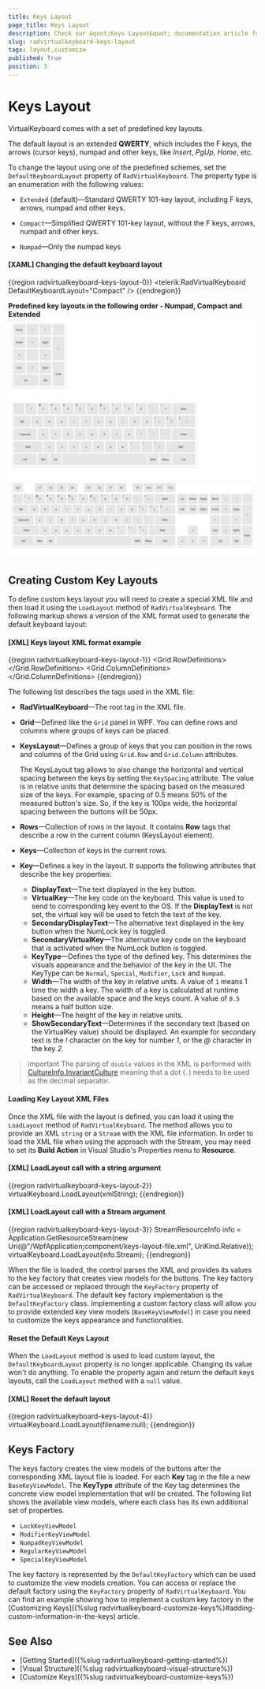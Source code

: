 ```yaml
---
title: Keys Layout
page_title: Keys Layout
description: Check our &quot;Keys Layout&quot; documentation article for the on-screen RadVirtualKeyboard WPF control.
slug: radvirtualkeyboard-keys-layout
tags: layout,customize
published: True
position: 3
---
```


# Keys Layout

VirtualKeyboard comes with a set of predefined key layouts.

The default layout is an extended __QWERTY__, which includes the F keys, the arrows (cursor keys), numpad and other keys, like *Insert*, *PgUp*, *Home*, etc.

To change the layout using one of the predefined schemes, set the `DefaultKeyboardLayout` property of `RadVirtualKeyboard`. The property type is an enumeration with the following values:

* `Extended` (default)&mdash;Standard QWERTY 101-key layout, including F keys, arrows, numpad and other keys.

* `Compact`&mdash;Simplified QWERTY 101-key layout, without the F keys, arrows, numpad and other keys.

* `Numpad`&mdash;Only the numpad keys

#### __[XAML] Changing the default keyboard layout__
{{region radvirtualkeyboard-keys-layout-0}}	
	<telerik:RadVirtualKeyboard DefaultKeyboardLayout="Compact" />
{{endregion}}

__Predefined key layouts in the following order - Numpad, Compact and Extended__
![WPF RadVirtualKeyboard Numpad Compact and Extended Layouts](images/radvirtualkeyboard-keys-layout-0.png)

## Creating Custom Key Layouts

To define custom keys layout you will need to create a special XML file and then load it using the `LoadLayout` method of `RadVirtualKeyboard`. The following markup shows a version of the XML format used to generate the default keyboard layout:

#### __[XML] Keys layout XML format example__
{{region radvirtualkeyboard-keys-layout-1}}	
	<RadVirtualKeyboard xmlns:xsi="http://www.w3.org/2001/XMLSchema-instance">
		<Grid>
			<Grid.RowDefinitions>
				<RowDefinition Height="1\*" />
				<RowDefinition Height="5\*" />
			</Grid.RowDefinitions>
			<Grid.ColumnDefinitions>
				<ColumnDefinition Width="15\*" />
				<ColumnDefinition Width="3\*" />
				<ColumnDefinition Width="4\*" />
			</Grid.ColumnDefinitions>
			<KeysLayout KeySpacing="0.1" Grid.Row="0" Grid.Column="0">
				<Rows>
					<Row>
						<Keys>
							<Key DisplayText="Esc" KeyType="Special" Width="1" Height="1" VirtualKey="27" />
							<EmptySpace Width="1" Height="1" />
							<Key DisplayText="F1" KeyType="Special" Width="1" Height="1" VirtualKey="112" />
							<Key DisplayText="F2" KeyType="Special" Width="1" Height="1" VirtualKey="113" />
							<Key DisplayText="F3" KeyType="Special" Width="1" Height="1" VirtualKey="114" />
							<Key DisplayText="F4" KeyType="Special" Width="1" Height="1" VirtualKey="115" />
							<EmptySpace Width="0.5" Height="1" />
							<Key DisplayText="F5" KeyType="Special" Width="1" Height="1" VirtualKey="116" />
							<Key DisplayText="F6" KeyType="Special" Width="1" Height="1" VirtualKey="117" />
							<Key DisplayText="F7" KeyType="Special" Width="1" Height="1" VirtualKey="118" />
							<Key DisplayText="F8" KeyType="Special" Width="1" Height="1" VirtualKey="119" />
							<EmptySpace Width="0.5" Height="1" />
							<Key DisplayText="F9" KeyType="Special" Width="1" Height="1" VirtualKey="120" />
							<Key DisplayText="F10" KeyType="Special" Width="1" Height="1" VirtualKey="121" />
							<Key DisplayText="F11" KeyType="Special" Width="1" Height="1" VirtualKey="122" />
							<Key DisplayText="F12" KeyType="Special" Width="1" Height="1" VirtualKey="123" />
						</Keys>
					</Row>
				</Rows>
			</KeysLayout>
			<KeysLayout KeySpacing="0.1" Grid.Row="1">
				<Rows>
					<Row>
						<Keys>
							<Key KeyType="Normal" ShowSecondaryText="True" Width="1" Height="1" VirtualKey="192" />
							<Key KeyType="Normal" ShowSecondaryText="True" Width="1" Height="1" VirtualKey="49" />
							<Key KeyType="Normal" ShowSecondaryText="True" Width="1" Height="1" VirtualKey="50" />
							<Key KeyType="Normal" ShowSecondaryText="True" Width="1" Height="1" VirtualKey="51" />
							<Key KeyType="Normal" ShowSecondaryText="True" Width="1" Height="1" VirtualKey="52" />
							<Key KeyType="Normal" ShowSecondaryText="True" Width="1" Height="1" VirtualKey="53" />
							<Key KeyType="Normal" ShowSecondaryText="True" Width="1" Height="1" VirtualKey="54" />
							<Key KeyType="Normal" ShowSecondaryText="True" Width="1" Height="1" VirtualKey="55" />
							<Key KeyType="Normal" ShowSecondaryText="True" Width="1" Height="1" VirtualKey="56" />
							<Key KeyType="Normal" ShowSecondaryText="True" Width="1" Height="1" VirtualKey="57" />
							<Key KeyType="Normal" ShowSecondaryText="True" Width="1" Height="1" VirtualKey="48" />
							<Key KeyType="Normal" ShowSecondaryText="True" Width="1" Height="1" VirtualKey="189" />
							<Key KeyType="Normal" ShowSecondaryText="True" Width="1" Height="1" VirtualKey="187" />
							<Key DisplayText="Back" KeyType="Special" Width="2" Height="1" VirtualKey="8" />
						</Keys>
					</Row>
					<Row>
						<Keys>
							<Key DisplayText="Tab" KeyType="Special" Width="1.5" Height="1" VirtualKey="9" />
							<Key KeyType="Normal" Width="1" Height="1" VirtualKey="81" />
							<Key KeyType="Normal" Width="1" Height="1" VirtualKey="87" />
							<Key KeyType="Normal" Width="1" Height="1" VirtualKey="69" />
							<Key KeyType="Normal" Width="1" Height="1" VirtualKey="82" />
							<Key KeyType="Normal" Width="1" Height="1" VirtualKey="84" />
							<Key KeyType="Normal" Width="1" Height="1" VirtualKey="89" />
							<Key KeyType="Normal" Width="1" Height="1" VirtualKey="85" />
							<Key KeyType="Normal" Width="1" Height="1" VirtualKey="73" />
							<Key KeyType="Normal" Width="1" Height="1" VirtualKey="79" />
							<Key KeyType="Normal" Width="1" Height="1" VirtualKey="80" />
							<Key KeyType="Normal" ShowSecondaryText="True" Width="1" Height="1" VirtualKey="219" />
							<Key KeyType="Normal" ShowSecondaryText="True" Width="1" Height="1" VirtualKey="221" />
							<Key KeyType="Normal" ShowSecondaryText="True" Width="1.5" Height="1" VirtualKey="226" />
						</Keys>
					</Row>
					<Row>
						<Keys>
						   <Key KeyType="Lock" Width="2" Height="1" VirtualKey="20" DisplayText="CapsLock" />
						   <Key KeyType="Normal" Width="1" Height="1" VirtualKey="65" />
						   <Key KeyType="Normal" Width="1" Height="1" VirtualKey="83" />
						   <Key KeyType="Normal" Width="1" Height="1" VirtualKey="68" />
						   <Key KeyType="Normal" Width="1" Height="1" VirtualKey="70" />
						   <Key KeyType="Normal" Width="1" Height="1" VirtualKey="71" />
						   <Key KeyType="Normal" Width="1" Height="1" VirtualKey="72" />
						   <Key KeyType="Normal" Width="1" Height="1" VirtualKey="74" />
						   <Key KeyType="Normal" Width="1" Height="1" VirtualKey="75" />
						   <Key KeyType="Normal" Width="1" Height="1" VirtualKey="76" />
						   <Key KeyType="Normal" ShowSecondaryText="True" Width="1" Height="1" VirtualKey="186" />
						   <Key KeyType="Normal" ShowSecondaryText="True" Width="1" Height="1" VirtualKey="222" />
						   <Key DisplayText="Enter" KeyType="Special" Width="2" Height="1" VirtualKey="13" />
						</Keys>
					</Row>
					<Row>
						<Keys>
							<Key KeyType="Modifier" Width="2.5" Height="1" VirtualKey="160" DisplayText="Shift" />
							<Key KeyType="Normal" Width="1" Height="1" VirtualKey="90" />
							<Key KeyType="Normal" Width="1" Height="1" VirtualKey="88" />
							<Key KeyType="Normal" Width="1" Height="1" VirtualKey="67" />
							<Key KeyType="Normal" Width="1" Height="1" VirtualKey="86" />
							<Key KeyType="Normal" Width="1" Height="1" VirtualKey="66" />
							<Key KeyType="Normal" Width="1" Height="1" VirtualKey="78" />
							<Key KeyType="Normal" Width="1" Height="1" VirtualKey="77" />
							<Key KeyType="Normal" ShowSecondaryText="True" Width="1" Height="1" VirtualKey="188" />
							<Key KeyType="Normal" ShowSecondaryText="True" Width="1" Height="1" VirtualKey="190" />
							<Key KeyType="Normal" ShowSecondaryText="True" Width="1" Height="1" VirtualKey="191" />
							<Key KeyType="Modifier" Width="2.5" Height="1" VirtualKey="161" DisplayText="Shift" />
						</Keys>
					</Row>
					<Row>
						<Keys>
							<Key KeyType="Modifier" Width="2" Height="1" VirtualKey="162" DisplayText="Ctrl" />
							<Key KeyType="Modifier" Width="1" Height="1" VirtualKey="91" DisplayText="Win" />
							<Key KeyType="Modifier" Width="1" Height="1" VirtualKey="164" DisplayText="Alt" />
							<Key DisplayText="" KeyType="Special" Width="7" Height="1" VirtualKey="32" />
							<Key KeyType="Modifier" Width="1" Height="1" VirtualKey="165" DisplayText="AltGr" />
							<Key KeyType="Modifier" Width="1" Height="1" VirtualKey="93" DisplayText="Menu" />
							<Key KeyType="Modifier" Width="2" Height="1" VirtualKey="163" DisplayText="Ctrl" />
						</Keys>
					</Row>
				</Rows>
			</KeysLayout>
			<KeysLayout KeySpacing="0.1" Grid.Row="1" Grid.Column="1">
				<Rows>
					<Row>
						<Keys>
							<Key DisplayText="Ins" KeyType="Special" Width="1" Height="1" VirtualKey="45" />
							<Key DisplayText="Home" KeyType="Special" Width="1" Height="1" VirtualKey="36" />
							<Key DisplayText="PgUp" KeyType="Special" Width="1" Height="1" VirtualKey="33" />
						</Keys>
					</Row>
					<Row>
						<Keys>
							<Key DisplayText="Del" KeyType="Special" Width="1" Height="1" VirtualKey="46" />
							<Key DisplayText="End" KeyType="Special" Width="1" Height="1" VirtualKey="35" />
							<Key DisplayText="PgDn" KeyType="Special" Width="1" Height="1" VirtualKey="34" />
						</Keys>
					</Row>
					<Row />
					<Row>
						<Keys>
							<EmptySpace Width="1" Height="1" />
							<Key DisplayText="🠕" KeyType="Special" Width="1" Height="1" VirtualKey="38" />
							<EmptySpace Width="1" Height="1" />
						</Keys>
					</Row>
					<Row>
						<Keys>
							<Key DisplayText="🠔" KeyType="Special" Width="1" Height="1" VirtualKey="37" />
							<Key DisplayText="🠗" KeyType="Special" Width="1" Height="1" VirtualKey="40" />
							<Key DisplayText="🠖" KeyType="Special" Width="1" Height="1" VirtualKey="39" />
						</Keys>
					</Row>
				</Rows>
			</KeysLayout>
			<KeysLayout KeySpacing="0.1" Grid.Row="1" Grid.Column="2">
				<Rows>
					<Row>
						<Keys>
							<Key KeyType="Lock" Width="1" Height="1" VirtualKey="144" DisplayText="NmLk" />
							<Key KeyType="Normal" Width="1" Height="1" VirtualKey="111" />
							<Key KeyType="Normal" Width="1" Height="1" VirtualKey="106" />
							<Key KeyType="Normal" Width="1" Height="1" VirtualKey="109" />
						</Keys>
					</Row>
					<Row>
						<Keys>
							<Key SecondaryVirtualKey="36" SecondaryDisplayText="Home" KeyType="Numpad" Width="1" Height="1" VirtualKey="103" />
							<Key SecondaryVirtualKey="38" SecondaryDisplayText="🠕" KeyType="Numpad" Width="1" Height="1" VirtualKey="104" />
							<Key SecondaryVirtualKey="33" SecondaryDisplayText="PgUp" KeyType="Numpad" Width="1" Height="1" VirtualKey="105" />
							<Key KeyType="Normal" Width="1" Height="2" VirtualKey="107" />
						</Keys>
					</Row>
					<Row>
						<Keys>
							<Key SecondaryVirtualKey="37" SecondaryDisplayText="🠔" KeyType="Numpad" Width="1" Height="1" VirtualKey="100" />
							<Key SecondaryVirtualKey="-1" SecondaryDisplayText="" KeyType="Numpad" Width="1" Height="1" VirtualKey="101" />
							<Key SecondaryVirtualKey="39" SecondaryDisplayText="🠖" KeyType="Numpad" Width="1" Height="1" VirtualKey="102" />
						</Keys>
					</Row>
					<Row>
						<Keys>
							<Key SecondaryVirtualKey="35" SecondaryDisplayText="End" KeyType="Numpad" Width="1" Height="1" VirtualKey="97" />
							<Key SecondaryVirtualKey="40" SecondaryDisplayText="🠗" KeyType="Numpad" Width="1" Height="1" VirtualKey="98" />
							<Key SecondaryVirtualKey="34" SecondaryDisplayText="PgDn" KeyType="Numpad" Width="1" Height="1" VirtualKey="99" />
							<Key DisplayText="Enter" KeyType="Special" Width="1" Height="2" VirtualKey="13" />
						</Keys>
					</Row>
					<Row>
						<Keys>
							<Key SecondaryVirtualKey="45" SecondaryDisplayText="Ins" KeyType="Numpad" Width="2" Height="1" VirtualKey="96" />
							<Key SecondaryVirtualKey="46" SecondaryDisplayText="Del" KeyType="Numpad" Width="1" Height="1" VirtualKey="110" />
						</Keys>
					</Row>
				</Rows>
			</KeysLayout>
		</Grid>
	</RadVirtualKeyboard>
{{endregion}}

The following list describes the tags used in the XML file:

* __RadVirtualKeyboard__&mdash;The root tag in the XML file.
* __Grid__&mdash;Defined like the `Grid` panel in WPF. You can define rows and columns where groups of keys can be placed.
* __KeysLayout__&mdash;Defines a group of keys that you can position in the rows and columns of the Grid using `Grid.Row` and `Grid.Column` attributes.

	The KeysLayout tag allows to also change the horizontal and vertical spacing between the keys by setting the `KeySpacing` attribute. The value is in relative units that determine the spacing based on the measured size of the keys. For example, spacing of 0.5 means 50% of the measured button's size. So, if the key is 100px wide, the horizontal spacing between the buttons will be 50px.

* __Rows__&mdash;Collection of rows in the layout. It contains __Row__ tags that describe a row in the current column (KeysLayout element).
* __Keys__&mdash;Collection of keys in the current rows.
* __Key__&mdash;Defines a key in the layout. It supports the following attributes that describe the key properties:
	* __DisplayText__&mdash;The text displayed in the key button. 
	* __VirtualKey__&mdash;The key code on the keyboard. This value is used to send to corresponding key event to the OS. If the __DisplayText__ is not set, the virtual key will be used to fetch the text of the key.
	* __SecondaryDisplayText__&mdash;The alternative text displayed in the key button when the NumLock key is toggled.
	* __SecondaryVirtualKey__&mdash;The alternative key code on the keyboard that is activated when the NumLock button is toggled.
	* __KeyType__&mdash;Defines the type of the defined key. This determines the visuals appearance and the behavior of the key in the UI. The KeyType can be `Normal`, `Special`, `Modifier`, `Lock` and `Numpad`.
	* __Width__&mdash;The width of the key in relative units. A value of `1` means 1 time the width a key. The width of a key is calculated at runtime based on the available space and the keys count. A value of `0.5` means a half button size.
	* __Height__&mdash;The height of the key in relative units.
	* __ShowSecondaryText__&mdash;Determines if the secondary text (based on the VirtualKey value) should be displayed. An example for secondary text is the *!* character on the key for number *1*, or the *@* character in the key *2*.

>important The parsing of `double` values in the XML is performed with [CultureInfo.InvariantCulture](https://learn.microsoft.com/en-us/dotnet/api/system.globalization.cultureinfo.invariantculture) meaning that a dot (`.`) needs to be used as the decimal separator.
	
#### Loading Key Layout XML Files

Once the XML file with the layout is defined, you can load it using the `LoadLayout` method of `RadVirtualKeyboard`. The method allows you to provide an XML `string` or a `Stream` with the XML file information. In order to load the XML file when using the approach with the Stream, you may need to set its __Build Action__ in Visual Studio's Properties menu to __Resource__.

#### __[XML] LoadLayout call with a string argument__
{{region radvirtualkeyboard-keys-layout-2}}	
	virtualKeyboard.LoadLayout(xmlString);
{{endregion}}

#### __[XML] LoadLayout call with a Stream argument__
{{region radvirtualkeyboard-keys-layout-3}}	
	StreamResourceInfo info = Application.GetResourceStream(new Uri(@"/WpfApplication;component/keys-layout-file.xml", UriKind.Relative));
	virtualKeyboard.LoadLayout(info.Stream);
{{endregion}}

When the file is loaded, the control parses the XML and provides its values to the key factory that creates view models for the buttons. The key factory can be accessed or replaced through the `KeyFactory` property of `RadVirtualKeyboard`. The default key factory implementation is the `DefaultKeyFactory` class. Implementing a custom factory class will allow you to provide extended key view models (`BaseKeyViewModel`) in case you need to customize the keys appearance and functionalities.

#### Reset the Default Keys Layout

When the `LoadLayout` method is used to load custom layout, the `DefaultKeyboardLayout` property is no longer applicable. Changing its value won't do anything. To enable the property again and return the default keys layouts, call the `LoadLayout` method with a `null` value.

#### __[XML] Reset the default layout__
{{region radvirtualkeyboard-keys-layout-4}}		
	  virtualKeyboard.LoadLayout(filename:null);
{{endregion}}

## Keys Factory

The keys factory creates the view models of the buttons after the corresponding XML layout file is loaded. For each __Key__ tag in the file a new `BaseKeyViewModel`. The __KeyType__ attribute of the Key tag determines the concrete view model implementation that will be created. The following list shows the available view models, where each class has its own additional set of properties.

* `LockKeyViewModel`
* `ModifierKeyViewModel`
* `NumpadKeyViewModel`
* `RegularKeyViewModel`
* `SpecialKeyViewModel`

The key factory is represented by the `DefaultKeyFactory` which can be used to customize the view models creation. You can access or replace the default factory using the `KeyFactory` property of `RadVirtualKeyboard`. You can find an example showing how to implement a custom key factory in the [Customizing Keys]({%slug radvirtualkeyboard-customize-keys%}#adding-custom-information-in-the-keys) article.

## See Also
* [Getting Started]({%slug radvirtualkeyboard-getting-started%})
* [Visual Structure]({%slug radvirtualkeyboard-visual-structure%})
* [Customize Keys]({%slug radvirtualkeyboard-customize-keys%})

